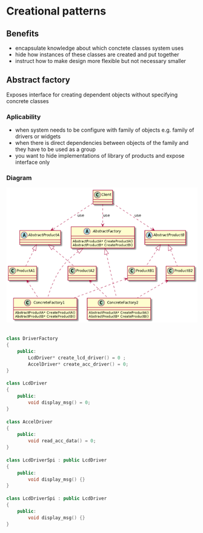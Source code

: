# Creational patterns
## Benefits
- encapsulate knowledge about which conctete classes system uses
- hide how instances of these classes are created and put together
- instruct how to make design more flexible but not necessary smaller
## Abstract factory
Exposes interface for creating dependent objects without specifying concrete classes
### Aplicability
- when system needs to be configure with family of objects e.g. family of drivers or widgets
- when there is direct dependencies between objects of the family and they have to be used as a group
- you want to hide implementations of library of products and expose interface only
### Diagram
![abstractFactory image](uml/AbstractFactory.png?)
```cpp

class DriverFactory
{
    public:
        LcdDriver* create_lcd_driver() = 0 ;
        AccelDriver* create_acc_driver() = 0;   
}

class LcdDriver
{
    public: 
        void display_msg() = 0;
}

class AccelDriver
{
    public:
        void read_acc_data() = 0;
}

class LcdDriverSpi : public LcdDriver
{
    public:
        void display_msg() {}
}

class LcdDriverSpi : public LcdDriver
{
    public:
        void display_msg() {}
}
```








